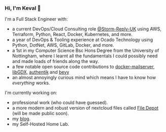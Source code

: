 ### Hi, I'm Keval 👋

I'm a Full Stack Engineer with:
- a current DevOps/Cloud Consulting role [@Storm-Reply-UK](https://github.com/Storm-Reply-UK) using AWS, Terraform, Python, React, Docker, Kubernetes, and more.
- a year of DevOps & Tooling experience at Ocado Technology using Python, DotNet, AWS, GitLab, Docker, and more.
- a 1st in my Computer Science Bsc Hons Degree from the University of Nottingham, where I learnt all the fundamentals I could possibly need and made loads of friends along the way.
- a few notable open source code contributions to [docker-mailserver](https://github.com/docker-mailserver/docker-mailserver), [libGDX](https://github.com/libgdx/libgdx), [authentik](https://github.com/goauthentik/authentik) and [bevy](https://github.com/bevyengine/bevy)
- an almost annoyingly curious mind which means I have to know how _everything_ works.

I'm currently working on:
- professional work (who could have guessed).
- a more modern and robust version of nextcloud files called [File Depot](https://GitHub.com/thechubbypanda/filedepot) (will be made public soon).
- my [blog](thechubbypanda.dev).
- my Self-Hosted Home Lab.
